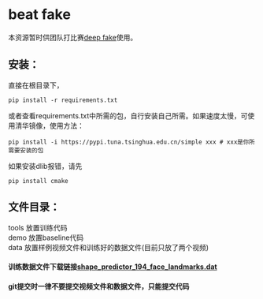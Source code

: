 # beat fake

本资源暂时供团队打比赛[deep fake](https://www.kaggle.com/c/deepfake-detection-challenge)使用。

## 安装：
直接在根目录下，
```{bash}
pip install -r requirements.txt
```
或者查看requirements.txt中所需的包，自行安装自己所需。如果速度太慢，可使用清华镜像，使用方法：
```{bash}
pip install -i https://pypi.tuna.tsinghua.edu.cn/simple xxx # xxx是你所需要安装的包
```
如果安装dlib报错，请先
```{bash}
pip install cmake
```
## 文件目录：
tools 放置训练代码  
demo 放置baseline代码  
data 放置样例视频文件和训练好的数据文件(目前只放了两个视频)  

#### 训练数据文件下载链接[shape_predictor_194_face_landmarks.dat](https://www.dropbox.com/sh/t5h024w0xkedq0j/AABS3GprqIvb_PwqeHOn2dxNa?dl=0)
#### git提交时一律不要提交视频文件和数据文件，只能提交代码
